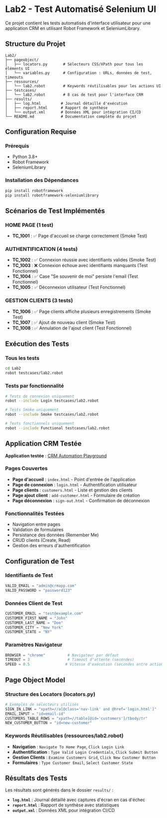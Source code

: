 # Lab2 - Test Automatisé Selenium UI

Ce projet contient les tests automatisés d'interface utilisateur pour une application CRM en utilisant Robot Framework et SeleniumLibrary.

## Structure du Projet
```
Lab2/
├── pageobject/
│   ├── locators.py       # Sélecteurs CSS/XPath pour tous les éléments UI
│   └── variables.py      # Configuration : URLs, données de test, timeouts
├── ressources/
│   └── lab2.robot        # Keywords réutilisables pour les actions UI
├── testcases/
│   └── lab2.robot        # 8 cas de test pour l'interface CRM
├── results/
│   ├── log.html         # Journal détaillé d'exécution
│   ├── report.html      # Rapport de synthèse
│   └── output.xml       # Données XML pour intégration CI/CD
└── README.md            # Documentation complète du projet
```

## Configuration Requise

### Prérequis

- Python 3.8+
- Robot Framework
- SeleniumLibrary

### Installation des Dépendances

```bash
pip install robotframework
pip install robotframework-seleniumlibrary
```

## Scénarios de Test Implémentés

### HOME PAGE (1 test)

- **TC_1001** : ✅ Page d'accueil se charge correctement (Smoke Test)

### AUTHENTIFICATION (4 tests)

- **TC_1002** : ✅ Connexion réussie avec identifiants valides (Smoke Test)
- **TC_1003** : ❌ Connexion échoue avec identifiants manquants (Test Fonctionnel)
- **TC_1004** : ✅ Case "Se souvenir de moi" persiste l'email (Test Fonctionnel)
- **TC_1005** : ✅ Déconnexion utilisateur (Test Fonctionnel)

### GESTION CLIENTS (3 tests)

- **TC_1006** : ✅ Page clients affiche plusieurs enregistrements (Smoke Test)
- **TC_1007** : ✅ Ajout de nouveau client (Smoke Test)
- **TC_1008** : ✅ Annulation de l'ajout client (Test Fonctionnel)

## Exécution des Tests

### Tous les tests

```bash
cd Lab2
robot testcases/lab2.robot
```

### Tests par fonctionnalité

```bash
# Tests de connexion uniquement
robot --include Login testcases/lab2.robot

# Tests Smoke uniquement
robot --include Smoke testcases/lab2.robot

# Tests fonctionnels uniquement
robot --include Functional testcases/lab2.robot
```

## Application CRM Testée

**Application testée** : [CRM Automation Playground](https://automationplayground.com/crm/index.html)

### Pages Couvertes

- **Page d'accueil** : `index.html` - Point d'entrée de l'application
- **Page de connexion** : `login.html` - Authentification utilisateur
- **Page clients** : `customers.html` - Liste et gestion des clients
- **Page ajout client** : `add-customer.html` - Formulaire de création
- **Page déconnexion** : `sign-out.html` - Confirmation de déconnexion

### Fonctionnalités Testées

- Navigation entre pages
- Validation de formulaires
- Persistance des données (Remember Me)
- CRUD clients (Create, Read)
- Gestion des erreurs d'authentification

## Configuration de Test

### Identifiants de Test

```python
VALID_EMAIL = "admin@crmapp.com"
VALID_PASSWORD = "password123"
```

### Données Client de Test

```python
CUSTOMER_EMAIL = "test@example.com"
CUSTOMER_FIRST_NAME = "John"
CUSTOMER_LAST_NAME = "Doe"
CUSTOMER_CITY = "New York"
CUSTOMER_STATE = "NY"
```

### Paramètres Navigateur

```python
BROWSER = "chrome"          # Navigateur par défaut
TIMEOUT = 3                 # Timeout d'attente (secondes)
SPEED = 0.5                # Vitesse d'exécution (secondes entre actions)
```

## Page Object Model

### Structure des Locators (locators.py)

```python
# Exemples de sélecteurs utilisés
SIGN_IN_LINK = "xpath=//a[@class='nav-link' and @href='login.html']"
EMAIL_INPUT = "id=email-id"
CUSTOMERS_TABLE_ROWS = "xpath=//table[@id='customers']/tbody/tr"
NEW_CUSTOMER_BUTTON = "id=new-customer"
```

### Keywords Réutilisables (ressources/lab2.robot)

- **Navigation** : `Navigate To Home Page`, `Click Login Link`
- **Authentification** : `Type Valid Login Credentials`, `Click Submit Button`
- **Gestion Clients** : `Examine Customers Grid`, `Click New Customer Button`
- **Formulaires** : `Type Customer Email`, `Select Customer State`

## Résultats des Tests

Les résultats sont générés dans le dossier `results/` :

- **`log.html`** : Journal détaillé avec captures d'écran en cas d'échec
- **`report.html`** : Rapport de synthèse avec statistiques
- **`output.xml`** : Données XML pour intégration CI/CD
